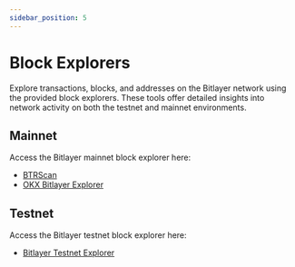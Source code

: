 ```yaml
---
sidebar_position: 5
---
```


# Block Explorers

Explore transactions, blocks, and addresses on the Bitlayer network using the provided block explorers. These tools offer detailed insights into network activity on both the testnet and mainnet environments.

## Mainnet

Access the Bitlayer mainnet block explorer here:
- [BTRScan](https://www.btrscan.com)
- [OKX Bitlayer Explorer](https://www.okx.com/zh-hans/web3/explorer/bitlayer)



## Testnet

Access the Bitlayer testnet block explorer here:
- [Bitlayer Testnet Explorer](https://testnet.btrscan.com)
